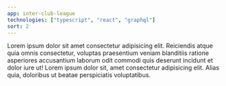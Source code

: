 ```yaml
---
app: inter-club-league
technologies: ["typescript", "react", "graphql"]
sort: 2
---
```


Lorem ipsum dolor sit amet consectetur adipisicing elit. Reiciendis atque quia
omnis consectetur, voluptas praesentium veniam blanditiis ratione asperiores accusantium
laborum odit commodi quis deserunt incidunt et dolor iure ut! Lorem ipsum dolor sit, amet
consectetur adipisicing elit. Alias quia, doloribus ut beatae perspiciatis voluptatibus.
